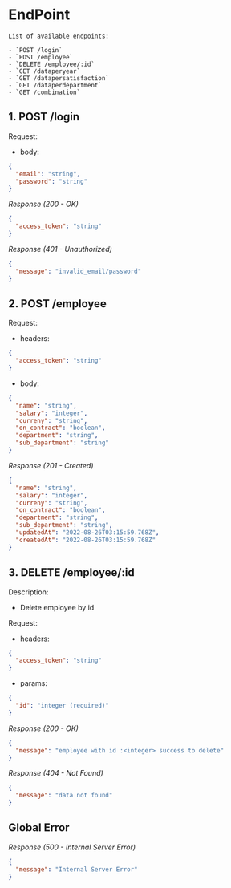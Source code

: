 # EndPoint

```
List of available endpoints:

- `POST /login`
- `POST /employee`
- `DELETE /employee/:id`
- `GET /dataperyear`
- `GET /datapersatisfaction`
- `GET /dataperdepartment`
- `GET /combination`
```

## 1. POST /login

Request:

- body:

```json
{
  "email": "string",
  "password": "string"
}
```

_Response (200 - OK)_

```json
{
  "access_token": "string"
}
```

_Response (401 - Unauthorized)_

```json
{
  "message": "invalid_email/password"
}
```

## 2. POST /employee

Request:

- headers:

```json
{
  "access_token": "string"
}
```

- body:

```json
{
  "name": "string",
  "salary": "integer",
  "curreny": "string",
  "on_contract": "boolean",
  "department": "string",
  "sub_department": "string"
}
```

_Response (201 - Created)_

```json
{
  "name": "string",
  "salary": "integer",
  "curreny": "string",
  "on_contract": "boolean",
  "department": "string",
  "sub_department": "string",
  "updatedAt": "2022-08-26T03:15:59.768Z",
  "createdAt": "2022-08-26T03:15:59.768Z"
}
```

## 3. DELETE /employee/:id

Description:

- Delete employee by id

Request:

- headers:

```json
{
  "access_token": "string"
}
```

- params:

```json
{
  "id": "integer (required)"
}
```

_Response (200 - OK)_

```json
{
  "message": "employee with id :<integer> success to delete"
}
```

_Response (404 - Not Found)_

```json
{
  "message": "data not found"
}
```

## Global Error

_Response (500 - Internal Server Error)_

```json
{
  "message": "Internal Server Error"
}
```
